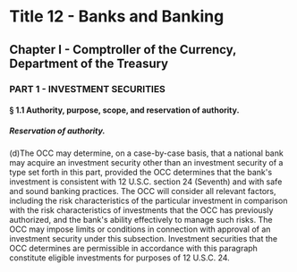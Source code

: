 
# Title 12 - Banks and Banking
## Chapter I - Comptroller of the Currency, Department of the Treasury
### PART 1 - INVESTMENT SECURITIES
#### § 1.1 Authority, purpose, scope, and reservation of authority.
##### Reservation of authority.

(d)The OCC may determine, on a case-by-case basis, that a national bank may acquire an investment security other than an investment security of a type set forth in this part, provided the OCC determines that the bank's investment is consistent with 12 U.S.C. section 24 (Seventh) and with safe and sound banking practices. The OCC will consider all relevant factors, including the risk characteristics of the particular investment in comparison with the risk characteristics of investments that the OCC has previously authorized, and the bank's ability effectively to manage such risks. The OCC may impose limits or conditions in connection with approval of an investment security under this subsection. Investment securities that the OCC determines are permissible in accordance with this paragraph constitute eligible investments for purposes of 12 U.S.C. 24.

